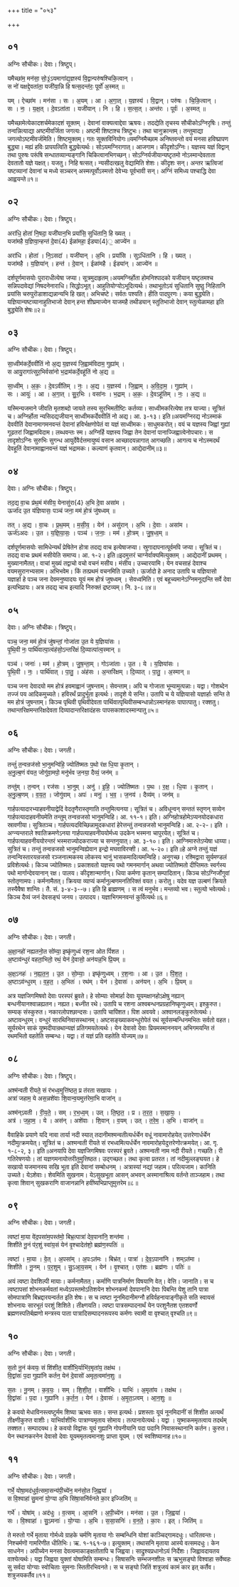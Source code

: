 +++
title = "०५३"

+++


## ०१
अग्निः सौचीकः। देवाः। त्रिष्टुप्।

यमैच्छा॑म॒ मन॑सा॒ सो॒३॒॑ऽयमागा॑द्य॒ज्ञस्य॑ वि॒द्वान्परु॑षश्चिकि॒त्वान् ।  
स नो॑ यक्षद्दे॒वता॑ता॒ यजी॑या॒न्नि हि षत्स॒दन्त॑रः॒ पूर्वो॑ अ॒स्मत् ॥

यम् । ऐच्छा॑म । मन॑सा । सः । अ॒यम् । आ । अ॒गा॒त् । य॒ज्ञस्य॑ । वि॒द्वान् । परु॑षः । चि॒कि॒त्वान् ।  
सः । नः॒ । य॒क्ष॒त् । दे॒वऽता॑ता । यजी॑यान् । नि । हि । स॒त्स॒त् । अन्त॑रः । पूर्वः॑ । अ॒स्मत् ॥

यमैच्छामेत्येकादशर्चमेकादशं सूक्तम् । देवानां वाक्यत्वाद्देवा ऋषयः। तदद्येति तृचस्य सौचीकोऽग्निरृषिः। तन्तुं तन्वन्नित्याद्या अष्टमीवर्जिता जगत्यः। अष्टमी शिष्टाश्च त्रिष्टुभः। तथा चानुक्रान्तम्। तन्तुमाद्या जगत्योऽष्टमीवर्जमिति। शिष्टमुक्तम्। गतः सूक्तविनियोगः॥यमग्निमैच्छाम अनिष्तवन्तो वयं मनसा हविष्प्रापण बुद्ध्या। मह्यं हविः प्रापयत्विति बुद्ध्येत्यर्थः। सोऽयमग्निरागात्। आजगाम। कीदृशोऽग्निः। यज्ञस्य यज्ञं विद्वान् तथा पुरुषः परूंषि सन्धातव्यान्यङ्गानि चिकित्वानभिगच्छन्। सोऽग्निर्यजीयान्यष्टृतमो नोऽस्मान्देवताता देवतातौ यज्ञे यक्षत्। यजतु। निहि षत्सत्। न्यसीदत्खलु वेद्यामिति शेशः। कीदृशः सन्। अन्तर ऋत्विजां यष्टव्यानां देवानां च मध्ये सञ्चरन् अस्मत्पूर्वोऽस्मत्तो देवेभ्यः पूर्वभावी सन्। अग्निं समिध्य पश्चाद्धि देवा आह्वयन्ते॥१॥

## ०२
अग्निः सौचीकः। देवाः। त्रिष्टुप्।

अरा॑धि॒ होता॑ नि॒षदा॒ यजी॑यान॒भि प्रयां॑सि॒ सुधि॑तानि॒ हि ख्यत् ।  
यजा॑महै य॒ज्ञिया॒न्हन्त॑ दे॒वा{4} ईळा॑महा॒ ईड्या{4}॒ आज्ये॑न ॥

अरा॑धि । होता॑ । नि॒ऽसदा॑ । यजी॑यान् । अ॒भि । प्रयां॑सि । सुऽधि॑तानि । हि । ख्यत् ।  
यजा॑महै । य॒ज्ञिया॑न् । हन्त॑ । दे॒वान् । ईळा॑महै । ईड्या॑न् । आज्ये॑न ॥

दर्शपूर्णमासयोः पुराराधीत्येषा जप्या। सूत्रमुदाहृतम्।अयमग्निर्होता होमनिश्पादको यजीयान् यष्टृतमश्च सन्निपदावेद्यां निषदनेनाराधि। सिद्धोऽभूत्। आहुतियोग्योऽभूदित्यर्थः। तथाभूतोऽयं सुधितानि सुष्ठु निहितानि प्रयांसि चरुपुरॊडाशाद्यन्नान्यभि हि खत्। अभिचष्टे। सर्वतः पश्यति। हीति पादपुरणः। कया बुद्ध्येति। यज्ञियान्यष्टव्यानाहुतिभाजो देवान् हन्त शीघ्रमाज्येन याजमहै तथीड्यान् स्तुतिभाजो देवान् स्तुत्येळामहा इति बुद्ध्येति शेषः॥२॥

## ०३
अग्निः सौचीकः। देवाः। त्रिष्टुप्।

सा॒ध्वीम॑कर्दे॒ववी॑तिं नो अ॒द्य य॒ज्ञस्य॑ जि॒ह्वाम॑विदाम॒ गुह्या॑म् ।  
स आयु॒रागा॑त्सुर॒भिर्वसा॑नो भ॒द्राम॑कर्दे॒वहू॑तिं नो अ॒द्य ॥

सा॒ध्वीम् । अ॒कः॒ । दे॒वऽवी॑तिम् । नः॒ । अ॒द्य । य॒ज्ञस्य॑ । जि॒ह्वाम् । अ॒वि॒दा॒म॒ । गुह्या॑म् ।  
सः । आयुः॑ । आ । अ॒गा॒त् । सु॒र॒भिः । वसा॑नः । भ॒द्राम् । अ॒कः॒ । दे॒वऽहू॑तिम् । नः॒ । अ॒द्य ॥

यस्मिन्यजमाने जीवति मृतशब्दो जायते तस्य सुरभिमतीष्टिः कर्तव्या। साध्वीमकरित्येषा तत्र याज्या। सूत्रितं च। अग्निर्होता न्यसिदद्यजीयान् साध्वीमकर्देववीतिं नो अद्य। आ. ३-१३। इति॥अयमग्निरद्य नोऽस्माकं देववीतिं देवानामागमनवन्तं देवानां हविर्भक्षणोपेतं वा यज्ञं साध्वीमकः। साधुमकरोत्। वयं च यज्ञस्य जिह्वां गुह्यां गूढतरां जिह्वामविदाम। लब्धवन्तः स्म। अग्निर्हि यज्ञस्य जिह्वा तेन देवानां पानाज्जिह्वात्वेनोपचारः। स तादृशोऽग्निः सुरुभिः सुगन्ध आयुर्देवैर्दत्तमायुष्यं वसान आच्छादयन्नागात् आगच्छति। आगत्य च नोऽस्मदर्थं देवहूतिं देवानामाह्वानवन्तं यज्ञं भद्रामकः। कल्याणं कृतवान्। आद्येदानीम्॥३॥

## ०४
देवाः। अग्निः सौचीकः। त्रिष्टुप्।

तद॒द्य वा॒चः प्र॑थ॒मं म॑सीय॒ येनासु॑रा{4} अ॒भि दे॒वा असा॑म ।  
ऊर्जा॑द उ॒त य॑ज्ञियासः॒ पञ्च॑ जना॒ मम॑ हो॒त्रं जु॑षध्वम् ॥

तत् । अ॒द्य । वा॒चः । प्र॒थ॒मम् । म॒सी॒य॒ । येन॑ । असु॑रान् । अ॒भि । दे॒वाः । असा॑म ।  
ऊर्ज॑ऽअदः । उ॒त । य॒ज्ञि॒या॒सः॒ । पञ्च॑ । ज॒नाः॒ । मम॑ । हो॒त्रम् । जु॒ष॒ध्व॒म् ॥

दर्शपूर्णमासयोः सामिधेन्यर्थं प्रेषितेन होत्रा तदद्य वाच इत्येषाजप्या। स्रुगादापनात्पूर्वमपि जप्या। सूत्रितं च। तदद्य वाचः प्रथमं मसीयेति समाप्य। आ. १-२। इति॥इदमुत्तरं चाग्नेर्वाक्यमित्युक्तम् । आद्येदानीं प्रथमम् । मुख्यानामैतत्। वाचां मुख्यं तद्वाचो वचो वचनं मसीय। मंसीय। उच्चारयामि। येन वचसाहं देवाश्च वयमसुरानभ्यसाम। अभिभवेम। किं तत्प्रथमं वचनमिति उच्यते। ऊर्जादो हे अनाद उतापि च यज्ञियासो यज्ञार्हा हे पञ्च जना देवमनुष्यादयः यूयं मम होत्रं जुषध्वम् । सेवध्वमिति। एवं बहूच्यमानेऽग्निमनूद्यन्ति सर्वे देवा इत्यभिप्रायः। अत्र तदद्य चाच इत्यादि निरुक्तं द्रष्टव्यम्। नि. ३-८॥४॥

## ०५
देवाः। अग्निः सौचीकः। त्रिष्टुप्।

पञ्च॒ जना॒ मम॑ हो॒त्रं जु॑षन्तां॒ गोजा॑ता उ॒त ये य॒ज्ञिया॑सः ।  
पृ॒थि॒वी नः॒ पार्थि॑वात्पा॒त्वंह॑सो॒ऽन्तरि॑क्षं दि॒व्यात्पा॑त्व॒स्मान् ॥

पञ्च॑ । जनाः॑ । मम॑ । हो॒त्रम् । जु॒ष॒न्ता॒म् । गोऽजा॑ताः । उ॒त । ये । य॒ज्ञिया॑सः ।  
पृ॒थि॒वी । नः॒ । पार्थि॑वात् । पा॒तु॒ । अंह॑सः । अ॒न्तरि॑क्षम् । दि॒व्यात् । पा॒तु॒ । अ॒स्मान् ॥

पञ्च जना देवादयो मम होत्रं हवमाह्वानं जुषन्ताम्। सेवन्ताम्। अपि च गोजाता भूम्यामुत्पन्नाः। यद्वा। गोशब्देन तज्जं पय आदिकमुच्यते। हविरर्थं प्रादुर्भूता इत्यर्थः। तादृशे ये सन्ति। उतापि च ये यज्ञियासो यज्ञार्हाः सन्ति ते मम होत्रं जुषन्ताम्। किञ्च पृथिवी पृथिवीदेवता पार्थिवात्पृथिवीसम्बन्धान्नोऽस्मानंहसः पापात्पातु। रक्शतु। तथान्तरिक्षमन्तरिक्षदेवता दिव्यादान्तरिक्षादंहसः पापसकाशादस्मान्पातु॥५॥

## ०६
अग्निः सौचीकः। देवाः। जगती।

तन्तुं॑ त॒न्वन्रज॑सो भा॒नुमन्वि॑हि॒ ज्योति॑ष्मतः प॒थो र॑क्ष धि॒या कृ॒तान् ।  
अ॒नु॒ल्ब॒णं व॑यत॒ जोगु॑वा॒मपो॒ मनु॑र्भव ज॒नया॒ दैव्यं॒ जन॑म् ॥

तन्तु॑म् । त॒न्वन् । रज॑सः । भा॒नुम् । अनु॑ । इ॒हि॒ । ज्योति॑ष्मतः । प॒थः । र॒क्ष॒ । धि॒या । कृ॒तान् ।  
अ॒नु॒ल्ब॒णम् । व॒य॒त॒ । जोगु॑वाम् । अपः॑ । मनुः॑ । भ॒व॒ । ज॒नय॑ । दैव्य॑म् । जन॑म् ॥

गार्हपत्यादारभ्याहवनीयाद्वेदिं वेदतृणैरास्तृणाति तन्तुमित्यनया। सूत्रितं च। अविधून्वन् सन्ततं स्तृणन् सव्येन गार्हपत्यादाहवनीयमेति तन्तुम् तन्वन्रजसो भानुमन्विहि। आ. ११-१। इति। अग्निहोत्रहोमेऽप्यनयोदकधारा स्रावणीया। सुत्रितञ्च। गार्हपत्यदविच्छिन्नामुदकधारां हेरेत्तन्तुं तन्वन्रजसो भानुमन्विहि। आ. २-२-। इति । अग्न्यन्तराले श्वातिक्रमणेऽनया गार्हपत्याहवनीययोर्मध्य उदकेन भस्मना चापुरयेत्। सूत्रितं च। गार्हपत्याहवनीययोरन्तरं भस्मराज्योदकराज्या च सन्तनुयात्। आ. ३-१०। इति। आग्निमारुतेऽप्येषा धाय्या। सुत्रितं च। तन्तुं तन्वन्रजसो भानुमन्विह्येवान इन्द्रो मघवाविरप्शी। आ. ५-२०। इति॥हे अग्ने तन्तुं यज्ञं तन्वन्विस्तारयन्रजसो रञ्जनात्मकस्य लोकस्य भानुं भासकमादित्यमन्विहि। अनुगच्छ। रश्मिद्वारा सुर्यमण्डलं प्रविशेत्यर्थः। किञ्च ज्योतिष्मतः। प्रकाशवतो यज्ञस्य पथो गमनमार्गान् अथवा ज्योतिष्मतो दीप्तिमतः स्वर्गस्य पथो मार्गान्देवयानान् रक्ष। पालय। कीदृशान्मार्गान्। धिया कर्मणा कृतान् सम्पादितान्। किञ्च सोऽग्निर्जोगुवां स्तोतृणामपः। कर्मनामैतत्। क्रियया व्याप्यं कर्मानुल्बणमनतिरिक्तं वयत। करोतु। यदेव यज्ञ उल्बणं क्रियते तस्यैवैषा शान्तिः। तै. सं. ३-४-३--७। इति हि ब्राह्मणम् । स त्वं मनुर्भव। मन्तव्यो भव। स्तुत्यो भवेत्यर्थः। किञ्च दैव्यं जनं देवसङ्घं जनय। उत्पादय। यज्ञाभिगमनवन्तं कुर्वित्यर्थः॥६॥

## ०७
अग्निः सौचीकः। देवाः। जगती।

अ॒क्षा॒नहो॑ नह्यतनो॒त सो॑म्या॒ इष्कृ॑णुध्वं रश॒ना ओत पिं॑शत ।  
अ॒ष्टाव॑न्धुरं वहता॒भितो॒ रथं॒ येन॑ दे॒वासो॒ अन॑यन्न॒भि प्रि॒यम् ॥

अ॒क्ष॒ऽनहः॑ । न॒ह्य॒त॒न॒ । उ॒त । सो॒म्याः॒ । इष्कृ॑णुध्वम् । र॒श॒नाः । आ । उ॒त । पिं॒श॒त॒ ।  
अ॒ष्टाऽव॑न्धुरम् । व॒ह॒त॒ । अ॒भितः॑ । रथ॑म् । येन॑ । दे॒वासः॑ । अन॑यन् । अ॒भि । प्रि॒यम् ॥

अत्र यज्ञजिगमिषवो देवाः परस्परं ब्रुवते। हे सोम्याः सोमार्हा देवाः यूयमक्षानहोऽक्षेषु नह्यान् बन्धनीयानश्वान्नह्यतन। नह्यत। बध्नीत रथे। उतापि च रशना अश्वबन्धनप्रग्रहानिष्कृणुध्वम्। इश्कुरुत। सम्यक् संस्कुरुत। नकारलोपश्छान्दसः। उतापि चापिंशत। पिश अवयवे। अश्वानलङ्कुरुतेत्यर्थः। अष्टावन्धुरम्। वन्धुरं सारथिनिवासस्थानम्। अष्टसङ्ख्याकवन्धुरोपेतं रथं सूर्यसम्बन्धिनमभितः सर्वतो वहत। सूर्यरथेन साकं युष्मदीयान्रथान्यज्ञं प्रतिगमयतेत्यर्थः। येन देवासो देवाः प्रियमस्माननयन् अभिगमयन्ति तं रथमभितो वहतेति सम्बन्धः। यद्वा। तं यज्ञं प्रति वहतेति योज्यम्॥७॥

## ०८
अग्निः सौचीकः। देवाः। त्रिष्टुप्।

अश्म॑न्वती रीयते॒ सं र॑भध्व॒मुत्ति॑ष्ठत॒ प्र त॑रता सखायः ।  
अत्रा॑ जहाम॒ ये अस॒न्नशे॑वाः शि॒वान्व॒यमुत्त॑रेमा॒भि वाजा॑न् ॥

अश्म॑न्ऽवती । री॒य॒ते॒ । सम् । र॒भ॒ध्व॒म् । उत् । ति॒ष्ठ॒त॒ । प्र । त॒र॒त॒ । स॒खा॒यः॒ ।  
अत्र॑ । ज॒हा॒म॒ । ये । अस॑न् । अशे॑वाः । शि॒वान् । व॒यम् । उत् । त॒रे॒म॒ । अ॒भि । वाजा॑न् ॥

वैवाहिके प्रयाणे यदि नावा तार्या नदी स्यात् तदानीमश्मन्वतीत्यर्धर्चेन वधूं नावामारोहयेत् उत्तरेणार्धर्चेन नदीमुत्क्रमयेत्। सूत्रितं च। अश्मन्वती रीयते सं रभध्वमित्यर्धर्चेन नावमारोहयेदुत्तरेणोत्क्रमयेत्। आ. गृ. १-८-२, ३। इति॥अनयापि देवा यज्ञजिगमिषवः परस्परं ब्रुवते। अश्मन्वती नाम नदी रीयते। गच्छति। री गतिरेषणयोः। तां यज्ञगमनायोत्तरीतुमुत्तिष्ठत। उद्गच्छत। तथा कृत्वा प्रतरत। तां नदीमुल्लङ्घयत। हे सखायो यजमानस्य सखि भूता इति देवानां सम्बोधनम् । अत्रास्यां नद्यां जहाम। परित्यजाम। कानिति उच्यते। येऽशेवाः। शेवमिति सुखनाम। येऽसुखभूता आसन् अभवन् अस्मानाश्रित्य वर्तन्ते ताञ्जहाम। तथा कृत्वा शिवान् सुखकराणि वाजानन्नानि हवींष्यभिप्राप्तुमुत्तरेम॥८॥

## ०९
अग्निः सौचीकः। देवाः। जगती।

त्वष्टा॑ मा॒या वे॑द॒पसा॑म॒पस्त॑मो॒ बिभ्र॒त्पात्रा॑ देव॒पाना॑नि॒ शन्त॑मा ।  
शिशी॑ते नू॒नं प॑र॒शुं स्वा॑य॒सं येन॑ वृ॒श्चादेत॑शो॒ ब्रह्म॑ण॒स्पतिः॑ ॥

त्वष्टा॑ । मा॒या । वे॒त् । अ॒पसा॑म् । अ॒पःऽत॑मः । बिभ्र॑त् । पात्रा॑ । दे॒व॒ऽपाना॑नि । शम्ऽत॑मा ।  
शिशी॑ते । नू॒नम् । प॒र॒शुम् । सु॒ऽआ॒य॒सम् । येन॑ । वृ॒श्चात् । एत॑शः । ब्रह्म॑णः । पतिः॑ ॥

अयं त्वष्टा देवशिल्पी मायाः। कर्मनामैतत्। कर्माणि पात्रनिर्माण विषयाणि वेत्। वेत्ति। जानाति। स च त्वष्टापसां शोभनकर्मवतां मध्येऽपस्तमोऽतिशयेन शोभनकर्मा देवपानानि देवाः पिबन्ति येशु तानि पात्रा सोमपात्राणि बिभ्रद्दारयन्वर्तत इति शेषः। स च त्वष्टा नूनमिदानीमग्नौ हविर्वहनायाङ्गीकृते सति स्वायसं शोभनायः सारभूतं परशुं शिशिते। तीक्ष्णयति। त्वष्टा पात्रसम्पादनार्थं येन परशुनैतश एतशवर्णो ब्रह्मणस्पतिर्बह्मणो मन्त्रस्य पाता पात्रादिसम्पादनरूपस्य कर्मणः स्वामी वा वृश्चात् वृश्चति॥९॥

## १०
अग्निः सौचीकः। देवाः। जगती।

स॒तो नू॒नं क॑वयः॒ सं शि॑शीत॒ वाशी॑भि॒र्याभि॑र॒मृता॑य॒ तक्ष॑थ ।  
वि॒द्वांसः॑ प॒दा गुह्या॑नि कर्तन॒ येन॑ दे॒वासो॑ अमृत॒त्वमा॑न॒शुः ॥

स॒तः । नू॒नम् । क॒व॒यः॒ । सम् । शि॒शी॒त॒ । वाशी॑भिः । याभिः॑ । अ॒मृता॑य । तक्ष॑थ ।  
वि॒द्वांसः॑ । प॒दा । गुह्या॑नि । क॒र्त॒न॒ । येन॑ । दे॒वासः॑ । अ॒मृ॒त॒ऽत्वम् । आ॒न॒शुः ॥

हे कवयो मेधाविनस्त्वष्टुर्मम शिष्या ऋभवः सतः। सन्त इत्यर्थः। प्रशस्ताः यूयं नूनमिदानीं सं शिशीत अत्यर्थं तीक्ष्णीकुरुत वाशीः। याभिर्वाशीभिः पात्राण्यमृताय सोमाय। तत्पानायेत्यर्थः। यद्वा । युष्माकममृतत्वाय तदर्थम् तक्शत। सम्पादयथ। हे कवयो विद्वांसः यूयं गुह्यानि गोपनीयानि पदा पदानि निवासस्थानानि कर्तन। कुरुत। येन स्थानकरनेन देवासो देवाः यूयममृतत्वमानशुः प्राप्ता यूयम् । एवं स्वशिष्यानाह॥१०॥

## ११
अग्निः सौचीकः। देवाः। जगती।

गर्भे॒ योषा॒मद॑धुर्व॒त्समा॒सन्य॑पी॒च्ये॑न॒ मन॑सो॒त जि॒ह्वया॑ ।  
स वि॒श्वाहा॑ सु॒मना॑ यो॒ग्या अ॒भि सि॑षा॒सनि॑र्वनते का॒र इज्जिति॑म् ॥

गर्भे॑ । योषा॑म् । अद॑धुः । व॒त्सम् । आ॒सनि॑ । अ॒पी॒च्ये॑न । मन॑सा । उ॒त । जि॒ह्वया॑ ।  
सः । वि॒श्वाहा॑ । सु॒ऽमनाः॑ । यो॒ग्याः । अ॒भि । स॒सा॒सनिः॑ । व॒न॒ते॒ । का॒रः । इत् । जिति॑म् ॥

ते मरुतो गर्भे मृताया गोर्मध्ये ग्राहके चर्मणि मृताया गोः सम्बन्धिनि योशां काञ्चिद्गामदधुः। धारितवन्तः। निश्चर्मणॊ गामरिणीत धीतिभिः। ऋ. १-१६१-७। इत्युक्तम्। तथासनि मृताया आस्ये वत्समदधुः। केन साधनेन। अपीच्येन मनसा देवत्वमाकाङ्क्षतोतापि च जिह्वया। साद्रुश्यप्रधानोऽयं निर्देशः। जिह्वावदायतय वाश्येत्यर्थः। यद्वा जिह्वया युक्तां योषामिति सम्बन्धः। सिषासनिः सम्भजनशीलः स ऋभुसङ्घो विश्वाहा सर्वेष्वहः सु सर्वदा योग्याः स्वोचिताः सुमनाः स्तितीरभिवनते। स च सङ्घो जितिं शत्रुजयं कामं कार इत् कर्तैव। शत्रुजयकर्तैव॥११॥